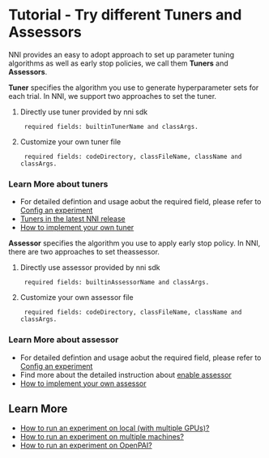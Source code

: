# Tutorial - Try different Tuners and Assessors

NNI provides an easy to adopt approach to set up parameter tuning algorithms as well as early stop policies, we call them **Tuners** and **Assessors**.

**Tuner** specifies the algorithm you use to generate hyperparameter sets for each trial. In NNI, we support two approaches to set the tuner.

1. Directly use tuner provided by nni sdk
    
        required fields: builtinTunerName and classArgs. 
        

2. Customize your own tuner file
    
        required fields: codeDirectory, classFileName, className and classArgs.
        

### **Learn More about tuners**

* For detailed defintion and usage aobut the required field, please refer to [Config an experiment](ExperimentConfig.md)
* [Tuners in the latest NNI release](HowToChooseTuner.md)
* [How to implement your own tuner](howto_2_CustomizedTuner.md)

**Assessor** specifies the algorithm you use to apply early stop policy. In NNI, there are two approaches to set theassessor.

1. Directly use assessor provided by nni sdk
    
        required fields: builtinAssessorName and classArgs. 
        

2. Customize your own assessor file
    
        required fields: codeDirectory, classFileName, className and classArgs.
        

### **Learn More about assessor**

* For detailed defintion and usage aobut the required field, please refer to [Config an experiment](ExperimentConfig.md)
* Find more about the detailed instruction about [enable assessor](EnableAssessor.md)
* [How to implement your own assessor](../examples/assessors/README.md)

## **Learn More**

* [How to run an experiment on local (with multiple GPUs)?](tutorial_1_CR_exp_local_api.md)
* [How to run an experiment on multiple machines?](tutorial_2_RemoteMachineMode.md)
* [How to run an experiment on OpenPAI?](PAIMode.md)